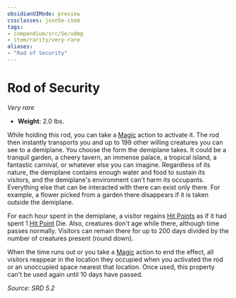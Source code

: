 ```yaml
---
obsidianUIMode: preview
cssclasses: json5e-item
tags:
- compendium/src/5e/xdmg
- item/rarity/very-rare
aliases: 
- "Rod of Security"
---
```

# Rod of Security
*Very rare*  

- **Weight**: 2.0 lbs.

While holding this rod, you can take a [Magic](rules/actions.md#Magic) action to activate it. The rod then instantly transports you and up to 199 other willing creatures you can see to a demiplane. You choose the form the demiplane takes. It could be a tranquil garden, a cheery tavern, an immense palace, a tropical island, a fantastic carnival, or whatever else you can imagine. Regardless of its nature, the demiplane contains enough water and food to sustain its visitors, and the demiplane's environment can't harm its occupants. Everything else that can be interacted with there can exist only there. For example, a flower picked from a garden there disappears if it is taken outside the demiplane.

For each hour spent in the demiplane, a visitor regains [Hit Points](rules/variant-rules/hit-points-xphb.md) as if it had spent 1 [Hit Point](rules/variant-rules/hit-points-xphb.md) Die. Also, creatures don't age while there, although time passes normally. Visitors can remain there for up to 200 days divided by the number of creatures present (round down).

When the time runs out or you take a [Magic](rules/actions.md#Magic) action to end the effect, all visitors reappear in the location they occupied when you activated the rod or an unoccupied space nearest that location. Once used, this property can't be used again until 10 days have passed.

*Source: SRD 5.2*